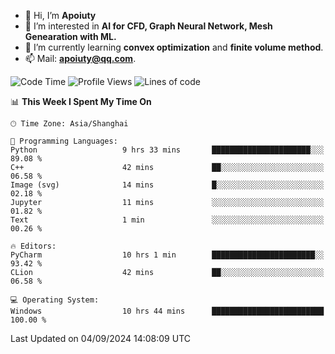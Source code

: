 - 👋 Hi, I’m **Apoiuty**
- 👀 I’m interested in **AI for CFD, Graph Neural Network, Mesh Genearation with ML.**
- 🌱 I’m currently learning **convex optimization** and **finite volume method**.
- 📫 Mail: **apoiuty@qq.com**.


<!--START_SECTION:waka-->
![Code Time](http://img.shields.io/badge/Code%20Time-1%2C223%20hrs%2028%20mins-blue)
![Profile Views](http://img.shields.io/badge/Profile%20Views-0-blue)
![Lines of code](https://img.shields.io/badge/From%20Hello%20World%20I%27ve%20Written-1.3%20million%20lines%20of%20code-blue)

📊 **This Week I Spent My Time On** 

```text
🕑︎ Time Zone: Asia/Shanghai

💬 Programming Languages: 
Python                   9 hrs 33 mins       ██████████████████████░░░   89.08 % 
C++                      42 mins             ██░░░░░░░░░░░░░░░░░░░░░░░   06.58 % 
Image (svg)              14 mins             █░░░░░░░░░░░░░░░░░░░░░░░░   02.18 % 
Jupyter                  11 mins             ░░░░░░░░░░░░░░░░░░░░░░░░░   01.82 % 
Text                     1 min               ░░░░░░░░░░░░░░░░░░░░░░░░░   00.26 % 

🔥 Editors: 
PyCharm                  10 hrs 1 min        ███████████████████████░░   93.42 % 
CLion                    42 mins             ██░░░░░░░░░░░░░░░░░░░░░░░   06.58 % 

💻 Operating System: 
Windows                  10 hrs 44 mins      █████████████████████████   100.00 % 
```


 Last Updated on 04/09/2024 14:08:09 UTC
<!--END_SECTION:waka-->



<!---
Apoiuty/Apoiuty is a ✨ special ✨ repository because its `README.md` (this file) appears on your GitHub profile.
You can click the Preview link to take a look at your changes.
--->
